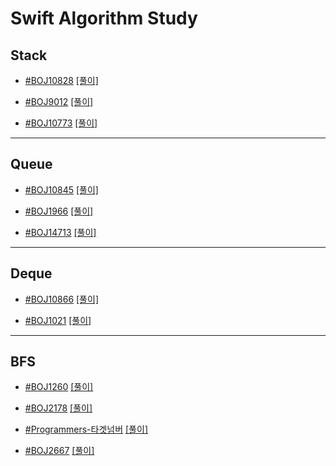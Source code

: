 # Swift Algorithm Study

## Stack

* [#BOJ10828](https://www.acmicpc.net/problem/10828) [[풀이]](./Algorithm_Study/Algorithm_Study/Week2/10828.swift)

* [#BOJ9012](https://www.acmicpc.net/problem/9012) [[풀이]](./Algorithm_Study/Algorithm_Study/Week2/9012.swift)
* [#BOJ10773](https://www.acmicpc.net/problem/10773) [[풀이]](./Algorithm_Study/Algorithm_Study/Week2/10773.swift)

---

## Queue

- [#BOJ10845](https://www.acmicpc.net/problem/10845) [[풀이]](./Algorithm_Study/Algorithm_Study/Week3/10845.swift)

- [#BOJ1966](https://www.acmicpc.net/problem/1966) [[풀이]](./Algorithm_Study/Algorithm_Study/Week3/1966.swift)

- [#BOJ14713](https://www.acmicpc.net/problem/14713) [[풀이]](./Algorithm_Study/Algorithm_Study/Week3/14713.swift)

---



## Deque

- [#BOJ10866](https://www.acmicpc.net/problem/10866) [[풀이]](./Algorithm_Study/Algorithm_Study/Week4/10866.swift)

- [#BOJ1021](https://www.acmicpc.net/problem/1021) [[풀이]](./Algorithm_Study/Algorithm_Study/Week4/1021.swift)

---

## BFS

- [#BOJ1260](https://www.acmicpc.net/problem/1260) [[풀이]](./Algorithm_Study/Algorithm_Study/Week5/1260.swift)

- [#BOJ2178](https://www.acmicpc.net/problem/2178) [[풀이]](./Algorithm_Study/Algorithm_Study/Week6/2178.swift)

- [#Programmers-타겟넘버](https://programmers.co.kr/learn/courses/30/lessons/43165#qna) [[풀이]](./Algorithm_Study/Algorithm_Study/Week6/타겟넘버.swift)

- [#BOJ2667](https://www.acmicpc.net/problem/2667) [[풀이]](./Algorithm_Study/Algorithm_Study/Week7/2667.swift)

